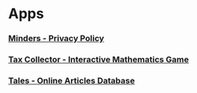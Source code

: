 # Apps

### [Minders - Privacy Policy](http://wattholm.github.io/projects/minders/privacy)

### [Tax Collector - Interactive Mathematics Game](https://thetaxcollector.herokuapp.com)

### [Tales - Online Articles Database](https://tales-from-a-mongo-db.herokuapp.com)
